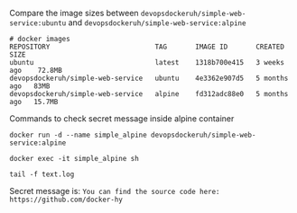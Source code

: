 Compare the image sizes between `devopsdockeruh/simple-web-service:ubuntu` and `devopsdockeruh/simple-web-service:alpine`
```
# docker images
REPOSITORY                          TAG       IMAGE ID       CREATED        SIZE
ubuntu                              latest    1318b700e415   3 weeks ago    72.8MB
devopsdockeruh/simple-web-service   ubuntu    4e3362e907d5   5 months ago   83MB
devopsdockeruh/simple-web-service   alpine    fd312adc88e0   5 months ago   15.7MB
```
Commands to check secret message inside alpine container
```
docker run -d --name simple_alpine devopsdockeruh/simple-web-service:alpine

docker exec -it simple_alpine sh

tail -f text.log
```
Secret message is: `You can find the source code here: https://github.com/docker-hy`
